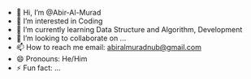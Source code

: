 - 👋 Hi, I’m @Abir-Al-Murad
- 👀 I’m interested in Coding
- 🌱 I’m currently learning Data Structure and Algorithm, Development
- 💞️ I’m looking to collaborate on ...
- 📫 How to reach me email: abiralmuradnub@gmail.com
- 😄 Pronouns: He/Him
- ⚡ Fun fact: ...

<!---
Abir-Al-Murad/Abir-Al-Murad is a ✨ special ✨ repository because its `README.md` (this file) appears on your GitHub profile.
You can click the Preview link to take a look at your changes.
--->

